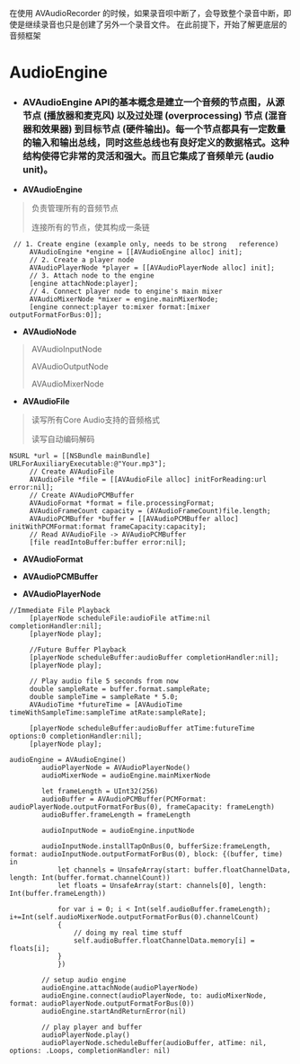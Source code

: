 在使用 AVAudioRecorder 的时候，如果录音呗中断了，会导致整个录音中断，即使是继续录音也只是创建了另外一个录音文件。 在此前提下，开始了解更底层的音频框架

# AudioEngine

* ### AVAudioEngine API的基本概念是建立一个音频的节点图，从源节点 (播放器和麦克风) 以及过处理 (overprocessing) 节点 (混音器和效果器) 到目标节点 (硬件输出)。每一个节点都具有一定数量的输入和输出总线，同时这些总线也有良好定义的数据格式。这种结构使得它非常的灵活和强大。而且它集成了音频单元 (audio unit)。

* __AVAudioEngine__

>  负责管理所有的音频节点
>
> 连接所有的节点，使其构成一条链

```
 // 1. Create engine (example only, needs to be strong   reference)
     AVAudioEngine *engine = [[AVAudioEngine alloc] init];
     // 2. Create a player node
     AVAudioPlayerNode *player = [[AVAudioPlayerNode alloc] init];
     // 3. Attach node to the engine
     [engine attachNode:player];
     // 4. Connect player node to engine's main mixer
     AVAudioMixerNode *mixer = engine.mainMixerNode;
     [engine connect:player to:mixer format:[mixer outputFormatForBus:0]];

```

* __AVAudioNode__

> AVAudioInputNode
>
> AVAudioOutputNode
>
> AVAudioMixerNode

* __AVAudioFile__

> 读写所有Core Audio支持的音频格式
>
> 读写自动编码解码
>

```
NSURL *url = [[NSBundle mainBundle] URLForAuxiliaryExecutable:@"Your.mp3"];
     // Create AVAudioFile
     AVAudioFile *file = [[AVAudioFile alloc] initForReading:url error:nil];
     // Create AVAudioPCMBuffer
     AVAudioFormat *format = file.processingFormat;
     AVAudioFrameCount capacity = (AVAudioFrameCount)file.length;
     AVAudioPCMBuffer *buffer = [[AVAudioPCMBuffer alloc] initWithPCMFormat:format frameCapacity:capacity];
     // Read AVAudioFile -> AVAudioPCMBuffer
     [file readIntoBuffer:buffer error:nil];

```
* __AVAudioFormat__

* __AVAudioPCMBuffer__

* __AVAudioPlayerNode__

```
//Immediate File Playback
     [playerNode scheduleFile:audioFile atTime:nil completionHandler:nil];
     [playerNode play];

     //Future Buffer Playback
     [playerNode scheduleBuffer:audioBuffer completionHandler:nil];
     [playerNode play];

     // Play audio file 5 seconds from now
     double sampleRate = buffer.format.sampleRate;
     double sampleTime = sampleRate * 5.0;
     AVAudioTime *futureTime = [AVAudioTime timeWithSampleTime:sampleTime atRate:sampleRate];

     [playerNode scheduleBuffer:audioBuffer atTime:futureTime options:0 completionHandler:nil];
     [playerNode play];

```

```
audioEngine = AVAudioEngine()
        audioPlayerNode = AVAudioPlayerNode()
        audioMixerNode = audioEngine.mainMixerNode

        let frameLength = UInt32(256)
        audioBuffer = AVAudioPCMBuffer(PCMFormat: audioPlayerNode.outputFormatForBus(0), frameCapacity: frameLength)
        audioBuffer.frameLength = frameLength

        audioInputNode = audioEngine.inputNode

        audioInputNode.installTapOnBus(0, bufferSize:frameLength, format: audioInputNode.outputFormatForBus(0), block: {(buffer, time) in
            let channels = UnsafeArray(start: buffer.floatChannelData, length: Int(buffer.format.channelCount))
            let floats = UnsafeArray(start: channels[0], length: Int(buffer.frameLength))

            for var i = 0; i < Int(self.audioBuffer.frameLength); i+=Int(self.audioMixerNode.outputFormatForBus(0).channelCount)
            {
                // doing my real time stuff
                self.audioBuffer.floatChannelData.memory[i] = floats[i];
            }
            })

        // setup audio engine
        audioEngine.attachNode(audioPlayerNode)
        audioEngine.connect(audioPlayerNode, to: audioMixerNode, format: audioPlayerNode.outputFormatForBus(0))
        audioEngine.startAndReturnError(nil)

        // play player and buffer
        audioPlayerNode.play()
        audioPlayerNode.scheduleBuffer(audioBuffer, atTime: nil, options: .Loops, completionHandler: nil)
        
```